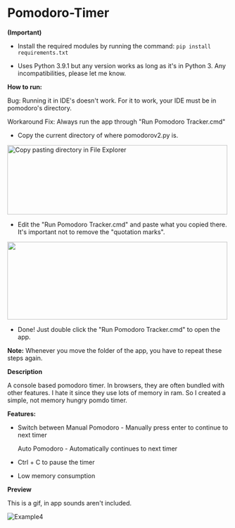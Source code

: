 # Pomodoro-Timer

**(Important)** 

- Install the required modules by running the command: `pip install requirements.txt`

- Uses Python 3.9.1 but any version works as long as it's in Python 3. Any incompatibilities, please let me know. 

**How to run:**

Bug: Running it in IDE's doesn't work. For it to work, your IDE must be in pomodoro's directory.

Workaround Fix: Always run the app through "Run Pomodoro Tracker.cmd"

- Copy the current directory of where pomodorov2.py is.

<img src="https://user-images.githubusercontent.com/85435538/129130515-8625f725-7b4e-43ba-8d4f-21b3d44c2277.gif" alt="Copy pasting directory in File Explorer" width="500" height='158'/>

- Edit the "Run Pomodoro Tracker.cmd" and paste what you copied there. It's important not to remove the "quotation marks".

<img src="https://user-images.githubusercontent.com/85435538/129286237-26fb0dd7-c024-445c-9d01-80057e4bab55.gif" width="500" height='177'/>

- Done! Just double click the "Run Pomodoro Tracker.cmd" to open the app.  

**Note:** Whenever you move the folder of the app, you have to repeat these steps again.

**Description**

A console based pomodoro timer. In browsers, they are often bundled with other features. I hate it since they use lots of memory in ram. 
So I created a simple, not memory hungry pomdo timer.

**Features:**

- Switch between 
  Manual Pomodoro - Manually press enter to continue to next timer

  Auto Pomodoro - Automatically continues to next timer

- Ctrl + C to pause the timer

- Low memory consumption

**Preview**

This is a gif, in app sounds aren't included.

![Example4](https://user-images.githubusercontent.com/85435538/129162800-84b3216c-8d40-4cd0-ab9a-c35cbc6aaed4.gif)
